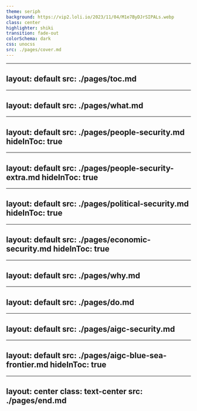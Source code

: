 ```yaml
---
theme: seriph
background: https://vip2.loli.io/2023/11/04/M1e7ByDJrSIPALs.webp
class: center
highlighter: shiki
transition: fade-out
colorSchema: dark
css: unocss
src: ./pages/cover.md
---
```


<!-- time: 10s -->

---
layout: default
src: ./pages/toc.md
---

<!-- time: 20s -->

---
layout: default
src: ./pages/what.md
---

---
layout: default
src: ./pages/people-security.md
hideInToc: true
---

---
layout: default
src: ./pages/people-security-extra.md
hideInToc: true
---

---
layout: default
src: ./pages/political-security.md
hideInToc: true
---

---
layout: default
src: ./pages/economic-security.md
hideInToc: true
---

---
layout: default
src: ./pages/why.md
---

---
layout: default
src: ./pages/do.md
---

---
layout: default
src: ./pages/aigc-security.md
---

---
layout: default
src: ./pages/aigc-blue-sea-frontier.md
hideInToc: true
---

---
layout: center
class: text-center
src: ./pages/end.md
---


